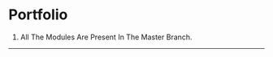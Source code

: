 # Portfolio
1. All The Modules Are Present In The Master Branch.
-------------------------------------------------------
